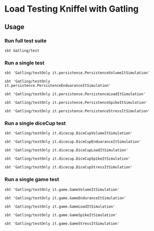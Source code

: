 # Load Testing Kniffel with Gatling

## Usage
### Run full test suite
``sbt Gatling/test``
### Run a single test
``sbt 'Gatling/testOnly it.persistence.PersistenceVolumeItSimulation'``

``sbt 'Gatling/testOnly it.persistence.PersistenceEnduaranceItSimulation'``

``sbt 'Gatling/testOnly it.persistence.PersistenceLoadItSimulation'``

``sbt 'Gatling/testOnly it.persistence.PersistenceSpikeItSimulation'``

``sbt 'Gatling/testOnly it.persistence.PersistenceStressItSimulation'``

### Run a single diceCup test
``sbt 'Gatling/testOnly it.dicecup.DiceCupVolumeItSimulation'``

``sbt 'Gatling/testOnly it.dicecup.DiceCupEnduaranceItSimulation'``

``sbt 'Gatling/testOnly it.dicecup.DiceCupLoadItSimulation'``

``sbt 'Gatling/testOnly it.dicecup.DiceCupSpikeItSimulation'``

``sbt 'Gatling/testOnly it.dicecup.DiceCupStressItSimulation'``

### Run a single game test
``sbt 'Gatling/testOnly it.game.GameVolumeItSimulation'``

``sbt 'Gatling/testOnly it.game.GameEnduranceItSimulation'``

``sbt 'Gatling/testOnly it.game.GameLoadItSimulation'``

``sbt 'Gatling/testOnly it.game.GameSpikeItSimulation'``

``sbt 'Gatling/testOnly it.game.GameStressItSimulation'``